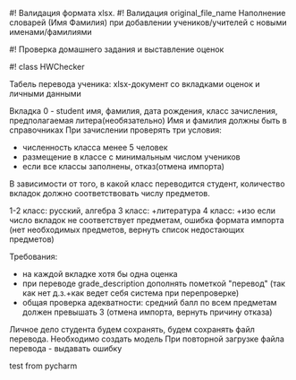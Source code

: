 #! Валидация формата xlsx.
#! Валидация original_file_name
Наполнение словарей (Имя Фамилия) при добавлении учеников/учителей с новыми именами/фамилиями

#! Проверка домашнего задания и выставление оценок

#! class HWChecker

 Табель перевода ученика: xlsx-документ со вкладками оценок и личными данными

Вкладка 0 - student имя, фамилия, дата рождения, класс зачисления, предполагаемая литера(необязательно)
Имя и фамилия должны быть в справочниках
При зачислении проверять три условия:
 - численность класса менее 5 человек
 - размещение в классе с минимальным числом учеников
 - если все классы заполнены, отказ(отмена импорта)

В зависимости от того, в какой класс переводится студент, 
количество вкладок должно соответствовать числу предметов.

1-2 класс: русский, алгебра
3 класс: +литература
4 класс: +изо
если число вкладок не соответствует предметам, ошибка формата импорта
(нет необходимых предметов, вернуть список недостающих предметов)

Требования: 
 - на каждой вкладке хотя бы одна оценка
 - при переводе grade_description дополнять пометкой "перевод"
(так как нет д.з.+как ведет себя система при перепроверке) 
 - общая проверка адекватности: средний балл по всем предметам должен превышать 3
(отмена импорта, вернуть причину отказа)


Личное дело студента будем сохранять, будем сохранять файл перевода. Необходимо создать модель
При повторной загрузке файла перевода - выдавать ошибку

test from pycharm


